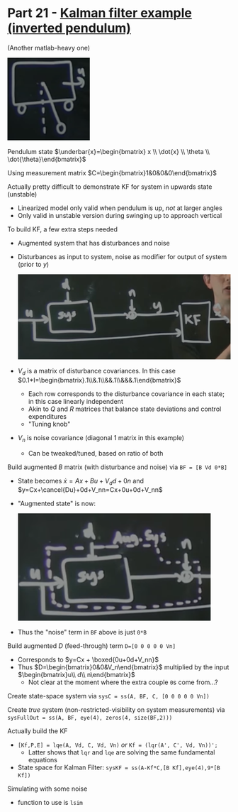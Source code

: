# Part 21 - [Kalman filter example (inverted pendulum)](https://www.youtube.com/watch?v=Lgq4R-F8SX8&list=PLMrJAkhIeNNR20Mz-VpzgfQs5zrYi085m&index=21)

(Another matlab-heavy one)

![](images/2021-08-24-21-57-58.png)

Pendulum state $\underbar{x}=\begin{bmatrix} x \\ \dot{x} \\ \theta \\ \dot{\theta}\end{bmatrix}$

Using measurement matrix $C=\begin{bmatrix}1&0&0&0\end{bmatrix}$

Actually pretty difficult to demonstrate KF for system in upwards state (unstable)
- Linearized model only valid when pendulum is up, _not_ at larger angles
- Only valid in unstable version during swinging up to approach vertical

To build KF, a few extra steps needed
- Augmented system that has disturbances and noise
- Disturbances as input to system, noise as modifier for output of system (prior to $y$)

    ![](images/2021-08-24-22-05-44.png)

- $V_d$ is a matrix of disturbance covariances. In this case $0.1*I=\begin{bmatrix}.1\\&.1\\&&.1\\&&&.1\end{bmatrix}$
  - Each row corresponds to the disturbance covariance in each state; in this case linearly independent
  - Akin to $Q$ and $R$ matrices that balance state deviations and control expenditures
  - "Tuning knob"
- $V_n$ is noise covariance (diagonal 1 matrix in this example)
  - Can be tweaked/tuned, based on ratio of both

Build augmented $B$ matrix (with disturbance and noise) via `BF = [B Vd 0*B]`
- State becomes $\dot{x}=Ax+Bu+V_dd+0n$ and $y=Cx+\cancel{Du}+0d+V_nn=Cx+0u+0d+V_nn$
- "Augmented state" is now:

  ![](images/2021-08-24-22-20-18.png)

- Thus the "noise" term in `BF` above is just `0*B`

Build augmented $D$ (feed-through) term `D=[0 0 0 0 0 Vn]`
- Corresponds to $y=Cx + \boxed{0u+0d+V_nn}$
- Thus $D=\begin{bmatrix}0&0&V_n\end{bmatrix}$ multiplied by the input $\begin{bmatrix}u\\ d\\ n\end{bmatrix}$
  - Not clear at the moment where the extra couple `0`s come from...?

Create state-space system via `sysC = ss(A, BF, C, [0 0 0 0 0 Vn])`

Create _true_ system (non-restricted-visibility on system measurements) via `sysFullOut = ss(A, BF,
eye(4), zeros(4, size(BF,2)))`

Actually build the KF
- `[Kf,P,E] = lqe(A, Vd, C, Vd, Vn)` _or_ `Kf = (lqr(A', C', Vd, Vn))';`
  - Latter shows that `lqr` and `lqe` are solving the same fundamental equations
- State space for Kalman Filter: `sysKF = ss(A-Kf*C,[B Kf],eye(4),9*[B Kf])`

Simulating with some noise
- function to use is `lsim`
